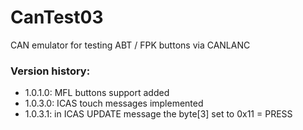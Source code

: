 # CanTest03
CAN emulator for testing ABT / FPK buttons via CANLANC

### Version history:
  - 1.0.1.0: MFL buttons support added
  - 1.0.3.0: ICAS touch messages implemented
  - 1.0.3.1: in ICAS UPDATE message the byte[3] set to 0x11 = PRESS

